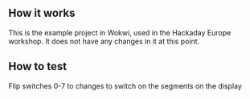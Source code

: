 <!---

This file is used to generate your project datasheet. Please fill in the information below and delete any unused
sections.

You can also include images in this folder and reference them in the markdown. Each image must be less than
512 kb in size, and the combined size of all images must be less than 1 MB.
-->

## How it works

This is the example project in Wokwi, used in the Hackaday Europe workshop. It does not have any changes in it at this point.

## How to test

Flip switches 0-7 to changes to switch on the segments on the display

